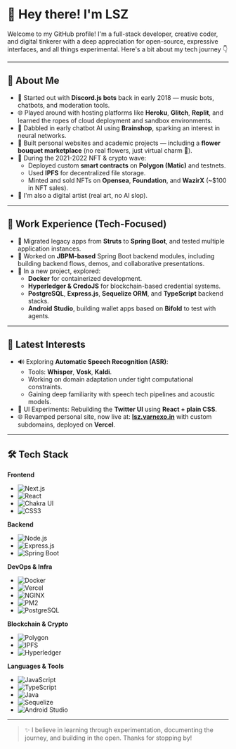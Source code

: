 # 👋 Hey there! I'm LSZ

Welcome to my GitHub profile! I'm a full-stack developer, creative coder, and digital tinkerer with a deep appreciation for open-source, expressive interfaces, and all things experimental. Here's a bit about my tech journey 👇

---

## 🚀 About Me

- 🧠 Started out with **Discord.js bots** back in early 2018 — music bots, chatbots, and moderation tools.
- 🌐 Played around with hosting platforms like **Heroku**, **Glitch**, **Replit**, and learned the ropes of cloud deployment and sandbox environments.
- 🤖 Dabbled in early chatbot AI using **Brainshop**, sparking an interest in neural networks.
- 🛒 Built personal websites and academic projects — including a **flower bouquet marketplace** (no real flowers, just virtual charm 💐).
- 🧬 During the 2021-2022 NFT & crypto wave:
  - Deployed custom **smart contracts** on **Polygon (Matic)** and testnets.
  - Used **IPFS** for decentralized file storage.
  - Minted and sold NFTs on **Opensea**, **Foundation**, and **WazirX** (~$100 in NFT sales).
- 🎨 I'm also a digital artist (real art, no AI slop).

---

## 💼 Work Experience (Tech-Focused)

- 🔧 Migrated legacy apps from **Struts** to **Spring Boot**, and tested multiple application instances.
- 🧩 Worked on **JBPM-based** Spring Boot backend modules, including building backend flows, demos, and collaborative presentations.
- 🐳 In a new project, explored:
  - **Docker** for containerized development.
  - **Hyperledger & CredoJS** for blockchain-based credential systems.
  - **PostgreSQL**, **Express.js**, **Sequelize ORM**, and **TypeScript** backend stacks.
  - **Android Studio**, building wallet apps based on **Bifold** to test with agents.

---

## 🧪 Latest Interests

- 🔊 Exploring **Automatic Speech Recognition (ASR)**:
  - Tools: **Whisper**, **Vosk**, **Kaldi**.
  - Working on domain adaptation under tight computational constraints.
  - Gaining deep familiarity with speech tech pipelines and acoustic models.
- 🎨 UI Experiments: Rebuilding the **Twitter UI** using **React + plain CSS**.
- 🌐 Revamped personal site, now live at: **[lsz.varnexo.in](https://lsz.varnexo.in)** with custom subdomains, deployed on **Vercel**.

---

## 🛠️ Tech Stack

**Frontend**
- ![Next.js](https://img.shields.io/badge/-Next.js-black?logo=next.js)
- ![React](https://img.shields.io/badge/-React-blue?style=flat-square&logo=react)
- ![Chakra UI](https://img.shields.io/badge/-Chakra%20UI-teal?style=flat-square&logo=chakraui)
- ![CSS3](https://img.shields.io/badge/-CSS3-1572B6?style=flat-square&logo=css3)

**Backend**
- ![Node.js](https://img.shields.io/badge/-Node.js-339933?style=flat-square&logo=node.js)
- ![Express.js](https://img.shields.io/badge/-Express.js-black?style=flat-square&logo=express)
- ![Spring Boot](https://img.shields.io/badge/-Spring%20Boot-6DB33F?style=flat-square&logo=springboot)

**DevOps & Infra**
- ![Docker](https://img.shields.io/badge/-Docker-2496ED?logo=docker)
- ![Vercel](https://img.shields.io/badge/-Vercel-black?style=flat-square&logo=vercel)
- ![NGINX](https://img.shields.io/badge/-NGINX-009639?style=flat-square&logo=nginx)
- ![PM2](https://img.shields.io/badge/-PM2-2B037A?style=flat-square&logo=pm2)
- ![PostgreSQL](https://img.shields.io/badge/-PostgreSQL-336791?style=flat-square&logo=postgresql)

**Blockchain & Crypto**
- ![Polygon](https://img.shields.io/badge/-Polygon-8247e5?style=flat-square&logo=polygon)
- ![IPFS](https://img.shields.io/badge/-IPFS-65C2CB?style=flat-square&logo=ipfs)
- ![Hyperledger](https://img.shields.io/badge/-Hyperledger-2A5D84?style=flat-square&logo=hyperledger)

**Languages & Tools**
- ![JavaScript](https://img.shields.io/badge/-JavaScript-F7DF1E?style=flat-square&logo=javascript)
- ![TypeScript](https://img.shields.io/badge/-TypeScript-3178c6?style=flat-square&logo=typescript)
- ![Java](https://img.shields.io/badge/-Java-007396?style=flat-square&logo=java)
- ![Sequelize](https://img.shields.io/badge/-Sequelize-52B0E7?style=flat-square&logo=sequelize)
- ![Android Studio](https://img.shields.io/badge/-Android%20Studio-3DDC84?style=flat-square&logo=android-studio)

---

> ✨ I believe in learning through experimentation, documenting the journey, and building in the open. Thanks for stopping by!
